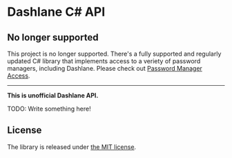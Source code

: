 Dashlane C# API
===============

## No longer supported

This project is no longer supported. There's a fully supported and regularly 
updated C# library that implements access to a veriety of password managers, 
including Dashlane. Please check out 
[Password Manager Access](https://github.com/detunized/password-manager-access).

---

**This is unofficial Dashlane API.**

TODO: Write something here!


License
-------

The library is released under [the MIT
license](http://www.opensource.org/licenses/mit-license.php).
